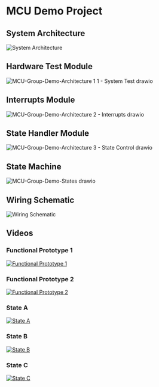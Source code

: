 # MCU Demo Project

## System Architecture
![System Architecture](https://github.com/elenajusto/mcu-demo/assets/56148816/1fddd222-4324-4d9a-aca1-8a54df36742b)

## Hardware Test Module
![MCU-Group-Demo-Architecture 1 1 - System Test drawio](https://github.com/elenajusto/mcu-demo/assets/56148816/1a05f054-4240-46b2-9830-200a9daf4a60)


## Interrupts Module
![MCU-Group-Demo-Architecture 2 - Interrupts drawio](https://github.com/elenajusto/mcu-demo/assets/56148816/b1164895-aaf9-4693-ab4e-276bf1ca6cc7)


## State Handler Module
![MCU-Group-Demo-Architecture 3 - State Control drawio](https://github.com/elenajusto/mcu-demo/assets/56148816/5fc9f275-39f9-40e6-b652-33c052003c1c)


## State Machine
![MCU-Group-Demo-States drawio](https://github.com/elenajusto/mcu-demo/assets/56148816/d1acd5dd-626f-4297-950c-436fec44f812)


## Wiring Schematic
![Wiring Schematic](https://github.com/elenajusto/mcu-demo/assets/56148816/2bba21d7-d610-4990-b572-d0695891662e)

## Videos

### Functional Prototype 1
[![Functional Prototype 1](https://img.youtube.com/vi/wvXIymuV3WM/0.jpg)](https://www.youtube.com/watch?v=wvXIymuV3WM&list=PLeHPWhhulgORqavIWTeafVYqOML-yfePP&index=1)

### Functional Prototype 2
[![Functional Prototype 2](https://img.youtube.com/vi/hTxO-GKM0gI/0.jpg)](https://youtu.be/hTxO-GKM0gI?si=ldV3vDLpuunFeYaO)

### State A
[![State A](https://img.youtube.com/vi/odZWZdzLLNs/0.jpg)](https://youtu.be/odZWZdzLLNs?si=9fF2izj6TGZAWbRX)

### State B
[![State B](https://img.youtube.com/vi/BrDoy2Sk6ik/0.jpg)](https://youtu.be/BrDoy2Sk6ik?si=iOGjP1LlvCwtHdiD)

### State C
[![State C](https://img.youtube.com/vi/tfqvYKHPWck/0.jpg)](https://youtu.be/tfqvYKHPWck?si=CWaZ_RXoLC7jkX4V)
